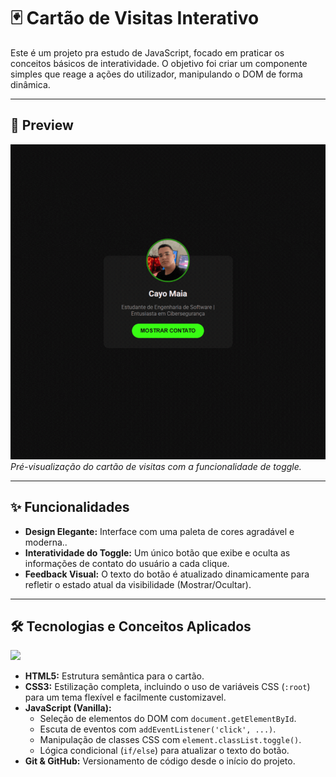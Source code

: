 # 🃏 Cartão de Visitas Interativo

Este é um projeto pra estudo de JavaScript, focado em praticar os conceitos básicos de interatividade. O objetivo foi criar um componente simples que reage a ações do utilizador, manipulando o DOM de forma dinâmica.

---

## 📸 Preview

![Prévia da Aplicação](https://github.com/cayohenryck/cartao-de-visitas-interativo/blob/main/assets/preview.gif?raw=true)<br>
*Pré-visualização do cartão de visitas com a funcionalidade de toggle.*

---

## ✨ Funcionalidades

- **Design Elegante:** Interface com uma paleta de cores agradável e moderna..
- **Interatividade do Toggle:** Um único botão que exibe e oculta as informações de contato do usuário a cada clique.
- **Feedback Visual:** O texto do botão é atualizado dinamicamente para refletir o estado atual da visibilidade (Mostrar/Ocultar).

---

## 🛠️ Tecnologias e Conceitos Aplicados

<p>
  <img src="https://skillicons.dev/icons?i=html,css,js,git" />
</p>

-   **HTML5:** Estrutura semântica para o cartão.
-   **CSS3:** Estilização completa, incluindo o uso de variáveis CSS (`:root`) para um tema flexível e facilmente customizavel.
-   **JavaScript (Vanilla):**
    -   Seleção de elementos do DOM com `document.getElementById`.
    -   Escuta de eventos com `addEventListener('click', ...)`.
    -   Manipulação de classes CSS com `element.classList.toggle()`.
    -   Lógica condicional (`if/else`) para atualizar o texto do botão.
-   **Git & GitHub:** Versionamento de código desde o início do projeto.
